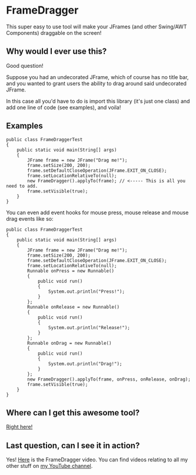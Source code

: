 FrameDragger
============

This super easy to use tool will make your JFrames (and other Swing/AWT Components) draggable on the screen!

Why would I ever use this?
--------------------------

Good question!

Suppose you had an undecorated JFrame, which of course has no title bar, and you wanted to grant users the ability to drag around said undecorated JFrame.

In this case all you'd have to do is import this library (it's just one class) and add one line of code (see examples), and voila!

Examples
--------

    public class FrameDraggerTest
    {
        public static void main(String[] args)
        {
            JFrame frame = new JFrame("Drag me!");
            frame.setSize(200, 200);
            frame.setDefaultCloseOperation(JFrame.EXIT_ON_CLOSE);
            frame.setLocationRelativeTo(null);
            new FrameDragger().applyTo(frame); // <----- This is all you need to add.
            frame.setVisible(true);
        }
    }

You can even add event hooks for mouse press, mouse release and mouse drag events like so:

    public class FrameDraggerTest
    {
        public static void main(String[] args)
        {
            JFrame frame = new JFrame("Drag me!");
            frame.setSize(200, 200);
            frame.setDefaultCloseOperation(JFrame.EXIT_ON_CLOSE);
            frame.setLocationRelativeTo(null);
            Runnable onPress = new Runnable()
            {
                public void run()
                {
                    System.out.println("Press!");
                }
            };
            Runnable onRelease = new Runnable()
            {
                public void run()
                {
                    System.out.println("Release!");
                }
            };
            Runnable onDrag = new Runnable()
            {
                public void run()
                {
                    System.out.println("Drag!");
                }
            };
            new FrameDragger().applyTo(frame, onPress, onRelease, onDrag);
            frame.setVisible(true);
        }
    }
    
Where can I get this awesome tool?
----------------------------------

[Right here!](http://moomoohk.minelord.com/wp-content/uploads/2013/05/FrameDragger.jar)

Last question, can I see it in action?
--------------------------------------

Yes! [Here](http://www.youtube.com/watch?v=squWRnUU0e8) is the FrameDragger video. You can find videos relating to all my other stuff on [my YouTube channel](http://youtube.com/moomoohk).
